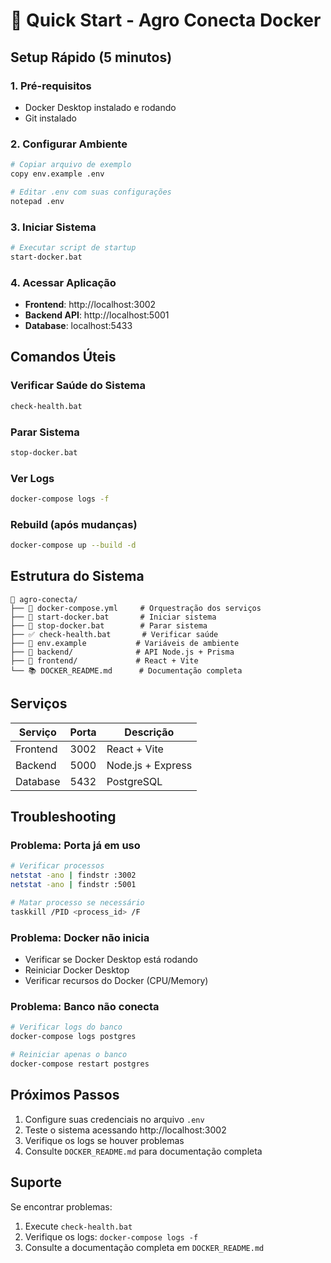 # 🚀 Quick Start - Agro Conecta Docker

## Setup Rápido (5 minutos)

### 1. Pré-requisitos
- Docker Desktop instalado e rodando
- Git instalado

### 2. Configurar Ambiente
```bash
# Copiar arquivo de exemplo
copy env.example .env

# Editar .env com suas configurações
notepad .env
```

### 3. Iniciar Sistema
```bash
# Executar script de startup
start-docker.bat
```

### 4. Acessar Aplicação
- **Frontend**: http://localhost:3002
- **Backend API**: http://localhost:5001
- **Database**: localhost:5433

## Comandos Úteis

### Verificar Saúde do Sistema
```bash
check-health.bat
```

### Parar Sistema
```bash
stop-docker.bat
```

### Ver Logs
```bash
docker-compose logs -f
```

### Rebuild (após mudanças)
```bash
docker-compose up --build -d
```

## Estrutura do Sistema

```
📁 agro-conecta/
├── 🐳 docker-compose.yml     # Orquestração dos serviços
├── 🚀 start-docker.bat       # Iniciar sistema
├── 🛑 stop-docker.bat        # Parar sistema
├── ✅ check-health.bat       # Verificar saúde
├── 📝 env.example           # Variáveis de ambiente
├── 📁 backend/              # API Node.js + Prisma
├── 📁 frontend/             # React + Vite
└── 📚 DOCKER_README.md      # Documentação completa
```

## Serviços

| Serviço | Porta | Descrição |
|---------|-------|-----------|
| Frontend | 3002 | React + Vite |
| Backend | 5000 | Node.js + Express |
| Database | 5432 | PostgreSQL |

## Troubleshooting

### Problema: Porta já em uso
```bash
# Verificar processos
netstat -ano | findstr :3002
netstat -ano | findstr :5001

# Matar processo se necessário
taskkill /PID <process_id> /F
```

### Problema: Docker não inicia
- Verificar se Docker Desktop está rodando
- Reiniciar Docker Desktop
- Verificar recursos do Docker (CPU/Memory)

### Problema: Banco não conecta
```bash
# Verificar logs do banco
docker-compose logs postgres

# Reiniciar apenas o banco
docker-compose restart postgres
```

## Próximos Passos

1. Configure suas credenciais no arquivo `.env`
2. Teste o sistema acessando http://localhost:3002
3. Verifique os logs se houver problemas
4. Consulte `DOCKER_README.md` para documentação completa

## Suporte

Se encontrar problemas:
1. Execute `check-health.bat`
2. Verifique os logs: `docker-compose logs -f`
3. Consulte a documentação completa em `DOCKER_README.md`
